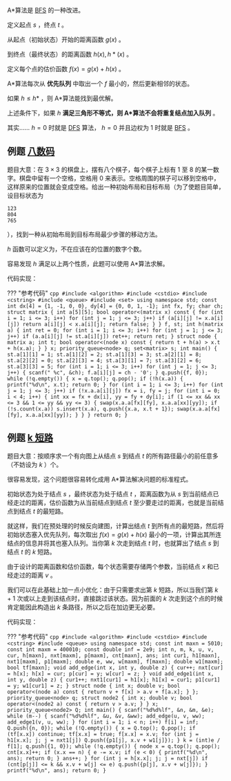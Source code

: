 A\*算法是 [BFS](./bfs.md) 的一种改进。

定义起点 $s$ ，终点 $t$ 。

从起点（初始状态）开始的距离函数 $g(x)$ 。

到终点（最终状态）的距离函数 $h(x), h*(x)$ 。

定义每个点的估价函数 $f(x)=g(x)+h(x)$ 。

A\*算法每次从 **优先队列** 中取出一个 $f$ 最小的，然后更新相邻的状态。

如果 $h\leq h*$ ，则 A\*算法能找到最优解。

上述条件下，如果 $h$  **满足三角形不等式，则 A\*算法不会将重复结点加入队列** 。

其实…… $h=0$ 时就是 [DFS](./dfs.md) 算法， $h=0$ 并且边权为 $1$ 时就是 [BFS](./bfs.md) 。

## 例题 [八数码](https://www.luogu.org/problemnew/show/P1379) 

题目大意：在 $3\times 3$ 的棋盘上，摆有八个棋子，每个棋子上标有 1 至 8 的某一数字。棋盘中留有一个空格，空格用 0 来表示。空格周围的棋子可以移到空格中，这样原来的位置就会变成空格。给出一种初始布局和目标布局（为了使题目简单，设目标状态为

    123
    804
    765

），找到一种从初始布局到目标布局最少步骤的移动方法。

 $h$ 函数可以定义为，不在应该在的位置的数字个数。

容易发现 $h$ 满足以上两个性质，此题可以使用 A\*算法求解。

代码实现：

??? "参考代码"
    ```cpp
    #include <algorithm>
    #include <cstdio>
    #include <cstring>
    #include <queue>
    #include <set>
    using namespace std;
    const int dx[4] = {1, -1, 0, 0}, dy[4] = {0, 0, 1, -1};
    int fx, fy;
    char ch;
    struct matrix {
      int a[5][5];
      bool operator<(matrix x) const {
        for (int i = 1; i <= 3; i++)
          for (int j = 1; j <= 3; j++)
            if (a[i][j] != x.a[i][j]) return a[i][j] < x.a[i][j];
        return false;
      }
    } f, st;
    int h(matrix a) {
      int ret = 0;
      for (int i = 1; i <= 3; i++)
        for (int j = 1; j <= 3; j++)
          if (a.a[i][j] != st.a[i][j]) ret++;
      return ret;
    }
    struct node {
      matrix a;
      int t;
      bool operator<(node x) const { return t + h(a) > x.t + h(x.a); }
    } x;
    priority_queue<node> q;
    set<matrix> s;
    int main() {
      st.a[1][1] = 1;
      st.a[1][2] = 2;
      st.a[1][3] = 3;
      st.a[2][1] = 8;
      st.a[2][2] = 0;
      st.a[2][3] = 4;
      st.a[3][1] = 7;
      st.a[3][2] = 6;
      st.a[3][3] = 5;
      for (int i = 1; i <= 3; i++)
        for (int j = 1; j <= 3; j++) {
          scanf(" %c", &ch);
          f.a[i][j] = ch - '0';
        }
      q.push({f, 0});
      while (!q.empty()) {
        x = q.top();
        q.pop();
        if (!h(x.a)) {
          printf("%d\n", x.t);
          return 0;
        }
        for (int i = 1; i <= 3; i++)
          for (int j = 1; j <= 3; j++)
            if (!x.a.a[i][j]) fx = i, fy = j;
        for (int i = 0; i < 4; i++) {
          int xx = fx + dx[i], yy = fy + dy[i];
          if (1 <= xx && xx <= 3 && 1 <= yy && yy <= 3) {
            swap(x.a.a[fx][fy], x.a.a[xx][yy]);
            if (!s.count(x.a)) s.insert(x.a), q.push({x.a, x.t + 1});
            swap(x.a.a[fx][fy], x.a.a[xx][yy]);
          }
        }
      }
      return 0;
    }
    ```

## 例题 [k 短路](https://www.luogu.org/problemnew/show/P2483) 

题目大意：按顺序求一个有向图上从结点 $s$ 到结点 $t$ 的所有路径最小的前任意多（不妨设为 $k$ ）个。

很容易发现，这个问题很容易转化成用 A\*算法解决问题的标准程式。

初始状态为处于结点 $s$ ，最终状态为处于结点 $t$ ，距离函数为从 $s$ 到当前结点已经走过的距离，估价函数为从当前结点到结点 $t$ 至少要走过的距离，也就是当前结点到结点 $t$ 的最短路。

就这样，我们在预处理的时候反向建图，计算出结点 $t$ 到所有点的最短路，然后将初始状态塞入优先队列，每次取出 $f(x)=g(x)+h(x)$ 最小的一项，计算出其所连结点的信息并将其也塞入队列。当你第 $k$ 次走到结点 $t$ 时，也就算出了结点 $s$ 到结点 $t$ 的 $k$ 短路。

由于设计的距离函数和估价函数，每个状态需要存储两个参数，当前结点 $x$ 和已经走过的距离 $v$ 。

我们可以在此基础上加一点小优化：由于只需要求出第 $k$ 短路，所以当我们第 $k+1$ 次或以上走到该结点时，直接跳过该状态。因为前面的 $k$ 次走到这个点的时候肯定能因此构造出 $k$ 条路径，所以之后在加边更无必要。

代码实现：

??? "参考代码"
    ```cpp
    #include <algorithm>
    #include <cstdio>
    #include <cstring>
    #include <queue>
    using namespace std;
    const int maxn = 5010;
    const int maxm = 400010;
    const double inf = 2e9;
    int n, m, k, u, v, cur, h[maxn], nxt[maxm], p[maxm], cnt[maxn], ans;
    int cur1, h1[maxn], nxt1[maxm], p1[maxm];
    double e, ww, w[maxm], f[maxn];
    double w1[maxm];
    bool tf[maxn];
    void add_edge(int x, int y, double z) {
      cur++;
      nxt[cur] = h[x];
      h[x] = cur;
      p[cur] = y;
      w[cur] = z;
    }
    void add_edge1(int x, int y, double z) {
      cur1++;
      nxt1[cur1] = h1[x];
      h1[x] = cur1;
      p1[cur1] = y;
      w1[cur1] = z;
    }
    struct node {
      int x;
      double v;
      bool operator<(node a) const { return v + f[x] > a.v + f[a.x]; }
    };
    priority_queue<node> q;
    struct node2 {
      int x;
      double v;
      bool operator<(node2 a) const { return v > a.v; }
    } x;
    priority_queue<node2> Q;
    int main() {
      scanf("%d%d%lf", &n, &m, &e);
      while (m--) {
        scanf("%d%d%lf", &u, &v, &ww);
        add_edge(u, v, ww);
        add_edge1(v, u, ww);
      }
      for (int i = 1; i < n; i++) f[i] = inf;
      Q.push({n, 0});
      while (!Q.empty()) {
        x = Q.top();
        Q.pop();
        if (tf[x.x]) continue;
        tf[x.x] = true;
        f[x.x] = x.v;
        for (int j = h1[x.x]; j; j = nxt1[j]) Q.push({p1[j], x.v + w1[j]});
      }
      k = (int)e / f[1];
      q.push({1, 0});
      while (!q.empty()) {
        node x = q.top();
        q.pop();
        cnt[x.x]++;
        if (x.x == n) {
          e -= x.v;
          if (e < 0) {
            printf("%d\n", ans);
            return 0;
          }
          ans++;
        }
        for (int j = h[x.x]; j; j = nxt[j])
          if (cnt[p[j]] <= k && x.v + w[j] <= e) q.push({p[j], x.v + w[j]});
      }
      printf("%d\n", ans);
      return 0;
    }
    ```

